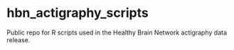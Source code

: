 # hbn_actigraphy_scripts
 Public repo for R scripts used in the Healthy Brain Network actigraphy data release.
